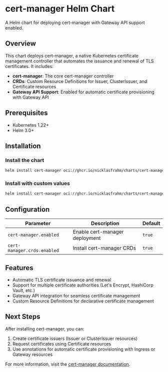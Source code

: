 # cert-manager Helm Chart

A Helm chart for deploying cert-manager with Gateway API support enabled.

## Overview

This chart deploys cert-manager, a native Kubernetes certificate management controller that automates the issuance and renewal of TLS certificates. It includes:

- **cert-manager**: The core cert-manager controller
- **CRDs**: Custom Resource Definitions for Issuer, ClusterIssuer, and Certificate resources
- **Gateway API Support**: Enabled for automatic certificate provisioning with Gateway API

## Prerequisites

- Kubernetes 1.22+
- Helm 3.0+

## Installation

### Install the chart

```bash
helm install cert-manager oci://ghcr.io/nicklasfrahm/charts/cert-manager -n cert-manager --create-namespace
```

### Install with custom values

```bash
helm install cert-manager oci://ghcr.io/nicklasfrahm/charts/cert-manager -n cert-manager --create-namespace -f my-values.yaml
```

## Configuration

| Parameter                   | Description                    | Default |
| --------------------------- | ------------------------------ | ------- |
| `cert-manager.enabled`      | Enable cert-manager deployment | `true`  |
| `cert-manager.crds.enabled` | Install cert-manager CRDs      | `true`  |

## Features

- Automatic TLS certificate issuance and renewal
- Support for multiple certificate authorities (Let's Encrypt, HashiCorp Vault, etc.)
- Gateway API integration for seamless certificate management
- Custom Resource Definitions for declarative certificate management

## Next Steps

After installing cert-manager, you can:

1. Create certificate issuers (Issuer or ClusterIssuer resources)
2. Request certificates using Certificate resources
3. Use annotations for automatic certificate provisioning with Ingress or Gateway resources

For more information, visit the [cert-manager documentation](https://cert-manager.io/docs/).
